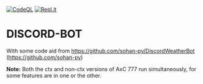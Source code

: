 [![CodeQL](https://github.com/chinmoysir/DISCORD-BOT/actions/workflows/codeql-analysis.yml/badge.svg)](https://github.com/chinmoysir/DISCORD-BOT/actions/workflows/codeql-analysis.yml)
[![Repl.it](https://img.shields.io/badge/Repl.it-%230D101E.svg?style=for-the-badge&logo=replit&logoColor=white)](https://replit.com/@Abhisheksaxena4)
# DISCORD-BOT
With some code aid from https://github.com/sohan-py/DiscordWeatherBot (https://github.com/sohan-py)

**Note:** Both the ctx and non-ctx versions of AxC 777 run simultaneously, for some features are in one or the other. 
